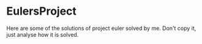 # EulersProject
Here are some of the solutions of project euler solved by me.
Don't copy it, just analyse how it is solved.
